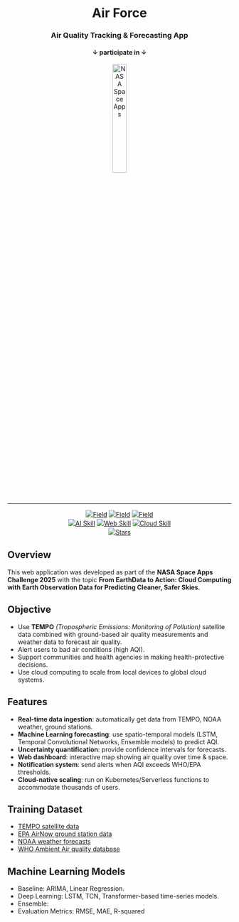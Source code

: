 <div align="center">
  <h1>Air Force</h1>
  <h3>Air Quality Tracking & Forecasting App</h3>
  <h4>&darr; participate in &darr;</h4>
</div>

<div align="center">
  <img src="https://assets.spaceappschallenge.org/media/images/Colorway2-Color_White3x.width-440.jpegquality-60.png?raw=true" height="25%" alt="NASA Space Apps" />
</div>
<hr>
<div align="center" style="line-height: 1.4;">
    <a href="#"><img alt="Field"
    src="https://img.shields.io/badge/Earth%20Observation-forestgreen?style=for-the-badge"/></a>
    <a href="#"><img alt="Field"
    src="https://img.shields.io/badge/Air%20Quality%20Tracking-blue?style=for-the-badge"/></a>
    <a href="#"><img alt="Field"
    src="https://img.shields.io/badge/Air%20Quality%20Forecasting-red?style=for-the-badge"/></a>
    <br/>
    <a href="#"><img alt="AI Skill"
    src="https://img.shields.io/badge/AI%20Engineering-orange?style=for-the-badge"/></a>
    <a href="#"><img alt="Web Skill"
    src="https://img.shields.io/badge/Applications%20Development-blueviolet?style=for-the-badge"/></a>
    <a href="#"><img alt="Cloud Skill"
    src="https://img.shields.io/badge/Cloud%20Computing-skyblue?style=for-the-badge"/></a>
    <br/>
    <a href="https://github.com/DanielNguyen-05/AirForce/stargazers"><img alt="Stars" src="https://img.shields.io/github/stars/DanielNguyen-05/AirForce?style=for-the-badge&logo=github"/></a>
</div>

## Overview
This web application was developed as part of the **NASA Space Apps Challenge 2025** with the topic **From EarthData to Action: Cloud Computing with Earth Observation Data for Predicting Cleaner, Safer Skies**.

## Objective
* Use **TEMPO** *(Tropospheric Emissions: Monitoring of Pollution)* satellite data combined with ground-based air quality measurements and weather data to forecast air quality.
* Alert users to bad air conditions (high AQI).
* Support communities and health agencies in making health-protective decisions.
* Use cloud computing to scale from local devices to global cloud systems.

## Features
* **Real-time data ingestion**: automatically get data from TEMPO, NOAA weather, ground stations.
* **Machine Learning forecasting**: use spatio-temporal models (LSTM, Temporal Convolutional Networks, Ensemble models) to predict AQI.
* **Uncertainty quantification**: provide confidence intervals for forecasts.
* **Web dashboard**: interactive map showing air quality over time & space.
* **Notification system**: send alerts when AQI exceeds WHO/EPA thresholds.
* **Cloud-native scaling**: run on Kubernetes/Serverless functions to accommodate thousands of users.

## Training Dataset
* [TEMPO satellite data](https://asdc.larc.nasa.gov/)
* [EPA AirNow ground station data](https://docs.airnowapi.org/)
* [NOAA weather forecasts](https://www.ncei.noaa.gov/access)
* [WHO Ambient Air quality database](https://www.who.int/data/gho/data/themes/air-pollution/who-air-quality-database)
  
## Machine Learning Models
* Baseline: ARIMA, Linear Regression.
* Deep Learning: LSTM, TCN, Transformer-based time-series models.
* Ensemble:
* Evaluation Metrics: RMSE, MAE, R-squared